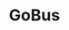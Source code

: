 ---
title: "GoBus"
address: "Galway Coach Centre, Fairgreen Road, Galway City, Co. Galway"
tel: "+353 (0)91 56 4600"
county: "Galway"
category: "Bus Services"
type: "Content"
lat: "53.27735900878906"
lng: "-9.044610023498535"
---